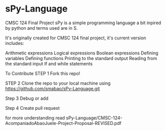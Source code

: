 # sPy-Language
CMSC 124 Final Project
sPy is a simple programming language a bit inpired by python and terms used are in S.

It's originally created for CMSC 124 final project, it's current version includes:

Arithmetic expressions
Logical expressions
Boolean expressions
Defining variables
Defining functions
Printing to the standard output
Reading from the standard input
If and while statements


To Contribute
STEP 1 Fork this repo!

STEP 2 Clone the repo to your local machine using https://github.com/smabao/sPy-Language.git

Step 3 Debug or add 

Step 4 Create pull request

for more understanding read sPy-Language/CMSC-124-AcompaniadoAbaoJuele-Project-Proposal-REVISED.pdf

